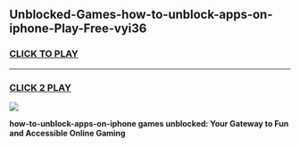 
## Unblocked-Games-how-to-unblock-apps-on-iphone-Play-Free-vyi36
<h3>
<a href="https://premium76.site?title=how-to-unblock-apps-on-iphone&ref=18A1">CLICK TO PLAY</a></h3>
<hr>

<h3>
<a href="https://premium76.site?title=how-to-unblock-apps-on-iphone&ref=18A1">CLICK 2 PLAY</a>
  
</h3>

<a href="https://premium76.site?title=how-to-unblock-apps-on-iphone&ref=18A1"><img src="https://clearcache.store/games.png"></a>


**how-to-unblock-apps-on-iphone games unblocked: Your Gateway to Fun and Accessible Online Gaming**
